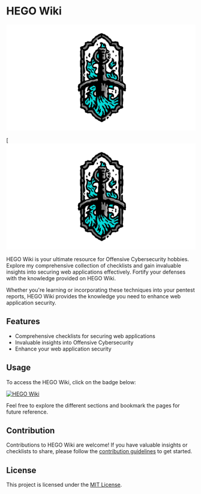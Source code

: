 # HEGO Wiki

![HEGO Wiki Banner](https://github.com/imhego/HEGO-Wiki/blob/main/banner.jpg?raw=true)

[![HEGO Wiki](https://github.com/imhego/HEGO-Wiki/blob/main/banner.jpg?raw=true)

HEGO Wiki is your ultimate resource for Offensive Cybersecurity hobbies. Explore my comprehensive collection of checklists and gain invaluable insights into securing web applications effectively. Fortify your defenses with the knowledge provided on HEGO Wiki.

Whether you're learning or incorporating these techniques into your pentest reports, HEGO Wiki provides the knowledge you need to enhance web application security.

## Features

- Comprehensive checklists for securing web applications
- Invaluable insights into Offensive Cybersecurity
- Enhance your web application security

## Usage

To access the HEGO Wiki, click on the badge below:

[![HEGO Wiki](https://img.shields.io/badge/HEGO-Wiki-blueviolet)](https://hego.gitbook.io)

Feel free to explore the different sections and bookmark the pages for future reference.

## Contribution

Contributions to HEGO Wiki are welcome! If you have valuable insights or checklists to share, please follow the [contribution guidelines](CONTRIBUTING.md) to get started.

## License

This project is licensed under the [MIT License](LICENSE).
